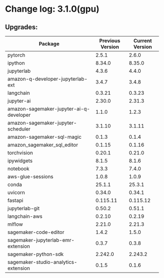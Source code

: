 # Change log: 3.1.0(gpu)

## Upgrades: 

Package | Previous Version | Current Version
---|---|---
pytorch|2.5.1|2.6.0
ipython|8.34.0|8.35.0
jupyterlab|4.3.6|4.4.0
amazon-q-developer-jupyterlab-ext|3.4.7|3.4.8
langchain|0.3.21|0.3.23
jupyter-ai|2.30.0|2.31.3
amazon-sagemaker-jupyter-ai-q-developer|1.1.0|1.2.3
amazon-sagemaker-jupyter-scheduler|3.1.10|3.1.11
amazon-sagemaker-sql-magic|0.1.3|0.1.4
amazon_sagemaker_sql_editor|0.1.15|0.1.16
torchvision|0.20.1|0.21.0
ipywidgets|8.1.5|8.1.6
notebook|7.3.3|7.4.0
aws-glue-sessions|1.0.8|1.0.9
conda|25.1.1|25.3.1
uvicorn|0.34.0|0.34.1
fastapi|0.115.11|0.115.12
jupyterlab-git|0.50.2|0.51.1
langchain-aws|0.2.10|0.2.19
mlflow|2.21.0|2.21.3
sagemaker-code-editor|1.4.2|1.5.0
sagemaker-jupyterlab-emr-extension|0.3.7|0.3.8
sagemaker-python-sdk|2.242.0|2.243.2
sagemaker-studio-analytics-extension|0.1.5|0.1.6
